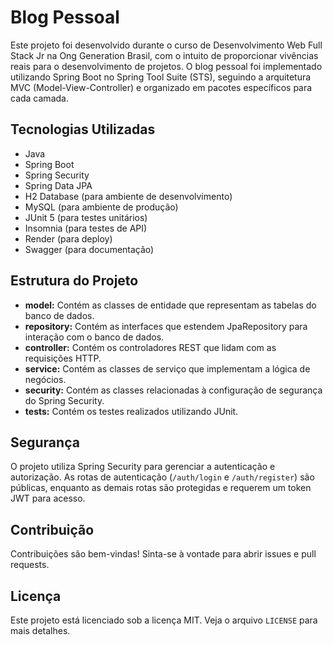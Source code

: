 <!DOCTYPE html>
<html lang="pt-br">
<head>
    <meta charset="UTF-8">
    <meta name="viewport" content="width=device-width, initial-scale=1.0">
   
</head>

  
  <body>
    <h1>Blog Pessoal</h1>
    <p>Este projeto foi desenvolvido durante o curso de Desenvolvimento Web Full Stack Jr na Ong Generation Brasil, com o intuito de proporcionar vivências reais para o desenvolvimento de projetos. O blog pessoal foi implementado utilizando Spring Boot no Spring Tool Suite (STS), seguindo a arquitetura MVC (Model-View-Controller) e organizado em pacotes específicos para cada camada.</p>

  <h2>Tecnologias Utilizadas</h2>
    <ul>
        <li>Java</li>
        <li>Spring Boot</li>
        <li>Spring Security</li>
        <li>Spring Data JPA</li>
        <li>H2 Database (para ambiente de desenvolvimento)</li>
        <li>MySQL (para ambiente de produção)</li>
        <li>JUnit 5 (para testes unitários)</li>
        <li>Insomnia (para testes de API)</li>
        <li>Render (para deploy)</li>
        <li>Swagger (para documentação)</li>
    </ul>

  <h2>Estrutura do Projeto</h2>
    <ul>
        <li><strong>model:</strong> Contém as classes de entidade que representam as tabelas do banco de dados.</li>
        <li><strong>repository:</strong> Contém as interfaces que estendem JpaRepository para interação com o banco de dados.</li>
        <li><strong>controller:</strong> Contém os controladores REST que lidam com as requisições HTTP.</li>
        <li><strong>service:</strong> Contém as classes de serviço que implementam a lógica de negócios.</li>
        <li><strong>security:</strong> Contém as classes relacionadas à configuração de segurança do Spring Security.</li>
        <li><strong>tests:</strong> Contém os testes realizados utilizando JUnit.</li>
    </ul>

  <!--<h2>Configuração</h2>
    <h3>Pré-requisitos</h3>
    <ul>
        <li>Java 17</li>
        <li>Spring Tool Suite (STS) ou qualquer IDE de sua preferência</li>
        <li>MySQL (para ambiente de produção)</li>
    </ul>

  <h3>Configuração do Banco de Dados</h3>
    <h4>Ambiente de Desenvolvimento</h4>
    <p>Por padrão, o projeto está configurado para utilizar o H2 Database no ambiente de desenvolvimento. Você pode acessar o console do H2 Database em <a href="http://localhost:8080/h2-console">http://localhost:8080/h2-console</a> com as seguintes credenciais:</p>
    <ul>
        <li><strong>JDBC URL:</strong> jdbc:h2:mem:testdb</li>
        <li><strong>User Name:</strong> sa</li>
        <li><strong>Password:</strong> password</li>
    </ul>

  <h4>Ambiente de Produção</h4>
    <p>Para configurar o MySQL no ambiente de produção, atualize o arquivo <code>application.properties</code> com as informações do seu banco de dados:</p>
    <pre>
spring.datasource.url=jdbc:mysql://localhost:3306/seu_banco_de_dados
spring.datasource.username=seu_usuario
spring.datasource.password=sua_senha
spring.jpa.hibernate.ddl-auto=update
spring.datasource.driver-class-name=com.mysql.cj.jdbc.Driver
    </pre>

  <h2>Executando a Aplicação</h2>
    <ol>
        <li>Clone o repositório: <code>git clone https://github.com/seu-usuario/blog-pessoal.git</code></li>
        <li>Navegue até o diretório do projeto: <code>cd blog-pessoal</code></li>
        <li>Importe o projeto no STS (ou IDE de sua preferência) e execute a classe principal <code>BlogPessoalApplication</code>.</li>
    </ol>

  <h2>Endpoints</h2>
    <h3>Autenticação</h3>
    <ul>
        <li>POST /auth/login: Autenticação de usuário.</li>
        <li>POST /auth/register: Registro de novo usuário.</li>
    </ul>

  <h3>Posts</h3>
    <ul>
        <li>GET /posts: Lista todos os posts.</li>
        <li>GET /posts/{id}: Detalha um post específico.</li>
        <li>POST /posts: Cria um novo post.</li>
        <li>PUT /posts/{id}: Atualiza um post existente.</li>
        <li>DELETE /posts/{id}: Deleta um post.</li>
    </ul>-->

  <h2>Segurança</h2>
    <p>O projeto utiliza Spring Security para gerenciar a autenticação e autorização. As rotas de autenticação (<code>/auth/login</code> e <code>/auth/register</code>) são públicas, enquanto as demais rotas são protegidas e requerem um token JWT para acesso.</p>
<!--
<h2>Testes</h2>
    <h3>Testes de API com Insomnia</h3>
    <p>Os testes de API foram realizados utilizando o Insomnia. Para importar as configurações, siga os passos abaixo:</p>
    <ol>
        <li>Abra o Insomnia.</li>
        <li>Vá para <code>Application -> Preferences -> Data -> Import Data</code>.</li>
        <li>Selecione o arquivo <code>insomnia/insomnia.json</code> localizado no repositório do projeto.</li>
    </ol>-->
<!--
   <h3>Testes Unitários</h3>
    <p>Os testes unitários foram realizados utilizando JUnit 5. Para executar os testes, utilize o seguinte comando:</p>
    <pre>
./mvnw test
    </pre>-->
<!--
  <h2>Deploy</h2>
    <h3>Deploy com Render</h3>
    <p>O projeto foi implantado utilizando a plataforma Render. Para mais detalhes sobre o processo de deploy, acesse o arquivo <code>deploy.md</code> no repositório.</p>-->
<!--
   <h2>Documentação</h2>
    <h3>Documentação Swagger</h3>
    <p>A documentação da API foi gerada utilizando Swagger. Para acessar a documentação, inicie a aplicação e navegue até <a href="http://localhost:8080/swagger-ui.html">http://localhost:8080/swagger-ui.html</a>.</p>-->

   <h2>Contribuição</h2>
    <p>Contribuições são bem-vindas! Sinta-se à vontade para abrir issues e pull requests.</p>

  <h2>Licença</h2>
    <p>Este projeto está licenciado sob a licença MIT. Veja o arquivo <code>LICENSE</code> para mais detalhes.</p>
</body>
</html>
